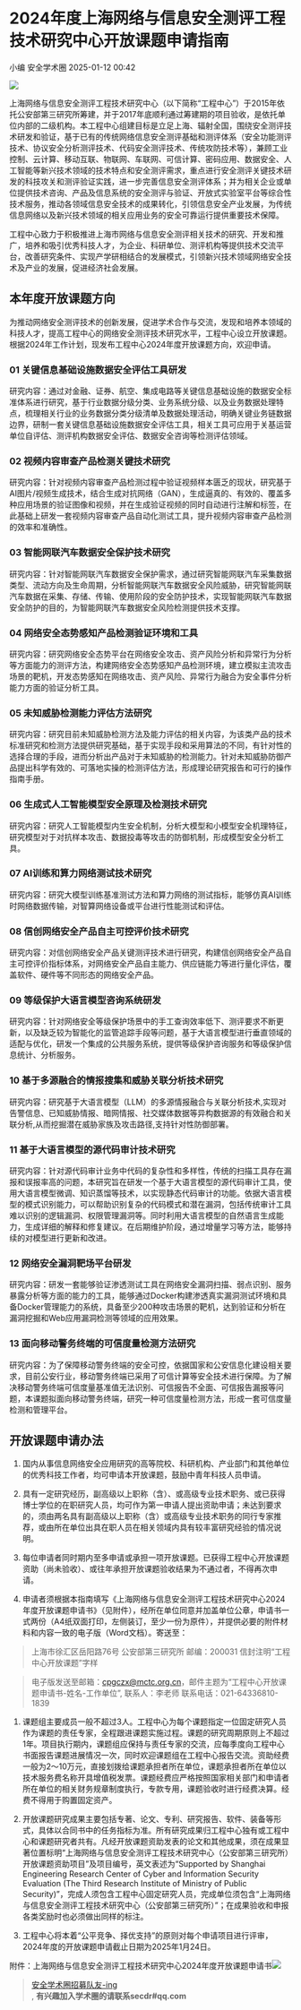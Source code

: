 #  2024年度上海网络与信息安全测评工程技术研究中心开放课题申请指南   
小编  安全学术圈   2025-01-12 00:42  
  
![](https://mmbiz.qpic.cn/sz_mmbiz_jpg/6Dibw6L070WHAWgd0mt943P70OVOPT6iaehAxGCjYE4q2vvcZQhqDjib3ejsmR3MaKD3P8076ZHBdeH5wenC60BRA/640?wx_fmt=jpeg&from=appmsg "")  
  
上海网络与信息安全测评工程技术研究中心（以下简称“工程中心”）于2015年依托公安部第三研究所筹建，并于2017年底顺利通过筹建期的项目验收，是依托单位内部的二级机构。本工程中心组建目标是立足上海、辐射全国，围绕安全测评技术研发和验证，基于已有的传统网络信息安全测评基础和测评体系（安全功能测评技术、协议安全分析测评技术、代码安全测评技术、传统攻防技术等），兼顾工业控制、云计算、移动互联、物联网、车联网、可信计算、密码应用、数据安全、人工智能等新兴技术领域的技术特点和安全测评需求，重点进行安全测评关键技术研发的科技攻关和测评验证实践，进一步完善信息安全测评体系；并为相关企业或单位提供技术咨询、产品及信息系统的安全测评与验证、开放式实验室平台等综合性技术服务，推动各领域信息安全技术的成果转化，引领信息安全产业发展，为传统信息网络以及新兴技术领域的相关应用业务的安全可靠运行提供重要技术保障。  
  
工程中心致力于积极推进上海市网络与信息安全测评相关技术的研究、开发和推广，培养和吸引优秀科技人才，为企业、科研单位、测评机构等提供技术交流平台，改善研究条件、实现产学研相结合的发展模式，引领新兴技术领域网络安全技术及产业的发展，促进经济社会发展。  
## 本年度开放课题方向  
  
为推动网络安全测评技术的创新发展，促进学术合作与交流，发现和培养本领域的科技人才，提高工程中心的网络安全测评技术研究水平，工程中心设立开放课题。根据2024年工作计划，现发布工程中心2024年度开放课题方向，欢迎申请。  
### 01 关键信息基础设施数据安全评估工具研发  
  
研究内容：通过对金融、证券、航空、集成电路等关键信息基础设施的数据安全标准体系进行研究，基于行业数据分级分类、业务系统分级、以及业务数据处理特点，梳理相关行业的业务数据分类分级清单及数据处理活动，明确关键业务链数据边界，研制一套关键信息基础设施数据安全评估工具，相关工具可应用于关基运营单位自评估、测评机构数据安全评估、数据安全咨询等检测评估领域。  
### 02 视频内容审查产品检测关键技术研究  
  
研究内容：针对视频内容审查产品检测过程中验证视频样本匮乏的现状，研究基于AI图片/视频生成技术，结合生成对抗网络（GAN），生成逼真的、有效的、覆盖多种应用场景的验证图像和视频，并在生成验证视频的同时自动进行注解和标签，在此基础上研发一套视频内容审查产品自动化测试工具，提升视频内容审查产品检测的效率和准确性。  
### 03 智能网联汽车数据安全保护技术研究  
  
研究内容：针对智能网联汽车数据安全保护需求，通过研究智能网联汽车采集数据类型、流动方向及生命周期，分析智能网联汽车数据安全风险威胁，研究智能网联汽车数据在采集、存储、传输、使用阶段的安全防护技术，实现智能网联汽车数据安全防护的目的，为智能网联汽车数据安全风险检测提供技术支撑。  
### 04 网络安全态势感知产品检测验证环境和工具  
  
研究内容：研究网络安全态势平台在网络安全攻击、资产风险分析和异常行为分析等方面能力的测评方法，构建网络安全态势感知产品检测环境，建立模拟主流攻击场景的靶机，开发态势感知在网络攻击、资产风险、异常行为融合为安全事件分析能力方面的验证分析工具。  
### 05 未知威胁检测能力评估方法研究  
  
研究内容：研究目前未知威胁检测方法及能力评估的相关内容，为该类产品的技术标准研究和检测方法提供研究基础，基于实现手段和采用算法的不同，有针对性的选择合理的手段，进而分析出产品对于未知威胁的检测能力。针对未知威胁防御产品提出科学有效的、可落地实操的检测评估方法，形成理论研究报告和可行的操作指南手册。  
### 06 生成式人工智能模型安全原理及检测技术研究  
  
研究内容：研究人工智能模型内生安全机制，分析大模型和小模型安全机理特征，研究模型对于对抗样本攻击、数据投毒等攻击的防御机制，形成模型安全分析工具。  
### 07 AI训练和算力网络测试技术研究  
  
研究内容：研究大模型训练基准测试方法和算力网络的测试指标，能够仿真AI训练时网络数据传输，对智算网络设备或平台进行性能测试和评估。  
### 08 信创网络安全产品自主可控评价技术研究  
  
研究内容：对信创网络安全产品关键测评技术进行研究，构建信创网络安全产品自主可控评价指标体系，对网络安全产品自主能力、供应链能力等进行量化评估，覆盖软件、硬件等不同形态的网络安全产品。  
### 09 等级保护大语言模型咨询系统研发  
  
研究内容：针对网络安全等级保护场景中的手工查询效率低下、测评要求不断更新，以及缺乏较为智能化的监管追踪手段等问题，基于大语言模型进行垂直领域的适配与优化，研发一个集成的公共服务系统，提供等级保护咨询服务和等级保护信息统计、分析服务。  
### 10 基于多源融合的情报搜集和威胁关联分析技术研究  
  
研究内容：研究基于大语言模型（LLM）的多源情报融合与关联分析技术,实现对告警信息、已知威胁情报、暗网情报、社交媒体数据等异构数据源的有效融合和关联分析,从而挖掘潜在威胁家族及攻击路径,支持针对性防御部署。  
### 11 基于大语言模型的源代码审计技术研究  
  
研究内容：针对源代码审计业务中代码的复杂性和多样性，传统的扫描工具存在漏报和误报率高的问题，本研究旨在研发一个基于大语言模型的源代码审计工具，使用大语言模型微调、知识蒸馏等技术，以实现静态代码审计的功能。依据大语言模型的模式识别能力，可以帮助识别复杂的代码模式和潜在漏洞，包括传统审计工具难以识别的逻辑漏洞、权限管理漏洞等。同时利用大语言模型的自然语言生成能力，生成详细的解释和修复建议。在后期维护阶段，通过增量学习等方法，能够持续的对模型进行更新和改进。  
### 12 网络安全漏洞靶场平台研发  
  
研究内容：研发一套能够验证渗透测试工具在网络安全漏洞扫描、弱点识别、服务暴露分析等方面的能力的工具，能够通过Docker构建渗透真实漏洞测试环境和具备Docker管理能力的系统，具备至少200种攻击场景的靶机，达到验证和分析在漏洞挖掘和Web应用漏洞检测等领域的应用效果。  
### 13 面向移动警务终端的可信度量检测方法研究  
  
研究内容：为了保障移动警务终端的安全可控，依据国家和公安信息化建设相关要求，目前公安行业，移动警务终端已采用了可信计算等安全技术进行保障。为了解决移动警务终端可信度量基准值无法识别、可信报告不全面、可信报告漏报等问题，本课题拟面向移动警务终端，研究一种可信度量检测方法，形成一套可信度量检测和管理平台。  
## 开放课题申请办法  
1. 国内从事信息网络安全应用研究的高等院校、科研机构、产业部门和其他单位的优秀科技工作者，均可申请本开放课题，鼓励中青年科技人员申请。  
  
1. 具有一定研究经历，副高级以上职称（含）、或高级专业技术职务、或已获得博士学位的在职研究人员，均可作为第一申请人提出资助申请；未达到要求的，须由两名具有副高级以上职称（含）或高级专业技术职务的同行专家推荐，或由所在单位出具在职人员在相关领域内具有较丰富研究经验的情况说明。  
  
1. 每位申请者同时期内至多申请或承担一项开放课题。已获得工程中心开放课题资助（尚未验收）、或往年承担开放课题验收结果为不通过者，不得再次申请。  
  
1. 申请者须根据本指南填写《上海网络与信息安全测评工程技术研究中心2024年度开放课题申请书》（见附件），经所在单位同意并加盖单位公章，申请书一式两份（A4纸双面打印，左侧装订，至少一份为原件），并提供必要的附件材料和内容一致的电子版（Word文档）。寄送至：  
  
> 上海市徐汇区岳阳路76号
公安部第三研究所
邮编：200031
信封注明“工程中心开放课题”字样  
  
> 电子版发送至邮箱：cpgczx@mctc.org.cn，邮件主题为“工程中心开放课题申请书-姓名-工作单位”,
联系人：李老师
联系电话：021-64336810-1839  
  
1. 课题组主要成员一般不超过3人。工程中心为每个课题指定一位固定研究人员作为课题的责任专家，全程跟进课题实施过程。课题的研究周期原则上不超过1年。项目执行期内，课题组应保持与责任专家的交流，应每季度向工程中心书面报告课题进展情况一次，同时欢迎课题组在工程中心报告交流。资助经费一般为2～10万元，直接划拨给课题承担者所在单位，课题承担者所在单位以技术服务费名称开具增值税发票。课题经费应严格按照国家相关部门和申请者所在单位的相关财务规章制度执行，专款专用，课题验收时进行经费决算。经费不得用于购置固定资产。  
  
1. 开放课题研究成果主要包括专著、论文、专利、研究报告、软件、装备等形式，具体以合同书中的任务指标为准。所有研究成果归工程中心独有或工程中心和课题研究者共有。凡经开放课题资助发表的论文和其他成果，须在成果显著位置标明“上海网络与信息安全测评工程技术研究中心（公安部第三研究所）开放课题资助项目”及项目编号，英文表述为“Supported by Shanghai Engineering Research Center of Cyber and Information Security Evaluation (The Third Research Institute of Ministry of Public Security)”，完成人须包含工程中心固定研究人员，完成单位须包含“上海网络与信息安全测评工程技术研究中心（公安部第三研究所）”；在成果验收和申报各类奖励时也必须做出同样的标注。  
  
1. 工程中心将本着“公平竞争、择优支持”的原则对每个申请项目进行评审，2024年度的开放课题申请截止日期为2025年1月24日。  
  
附件：上海网络与信息安全测评工程技术研究中心2024年度开放课题申请书![](https://mmbiz.qpic.cn/sz_mmbiz_png/6Dibw6L070WG3xMMjn4aIBzkbpZYbfzicZ4sfB0TWGWo8ejAkzFuA6jKqErOEZ7UpTERL8eTJfCjLmiclEy3p4libw/640?wx_fmt=png&from=appmsg "")  
  
  
> [安全学术圈招募队友-ing](http://mp.weixin.qq.com/s?__biz=MzU5MTM5MTQ2MA==&mid=2247484475&idx=1&sn=2c91c6a161d1c5bc3b424de3bccaaee0&chksm=fe2efbb0c95972a67513c3340c98e20c752ca06d8575838c1af65fc2d6ddebd7f486aa75f6c3&scene=21#wechat_redirect)  
, **有兴趣加入学术圈的请联系secdr#qq.com**  
  
  
  
